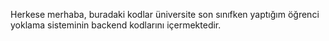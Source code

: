 Herkese merhaba, buradaki kodlar üniversite son sınıfken yaptığım öğrenci yoklama sisteminin backend kodlarını içermektedir.
